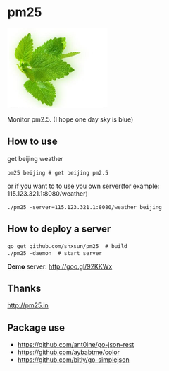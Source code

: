 pm25
====

![leaf](images/leaf.png)

Monitor pm2.5. (I hope one day sky is blue)

## How to use
get beijing weather

`pm25 beijing # get beijing pm2.5`

or if you want to to use you own server(for example: 115.123.321.1:8080/weather)
```
./pm25 -server=115.123.321.1:8080/weather beijing
```

## How to deploy a server
```
go get github.com/shxsun/pm25  # build
./pm25 -daemon  # start server
```

**Demo** server: <http://goo.gl/92KKWx>

## Thanks
<http://pm25.in>

## Package use
* <https://github.com/ant0ine/go-json-rest>
* <https://github.com/aybabtme/color>
* <https://github.com/bitly/go-simplejson>
